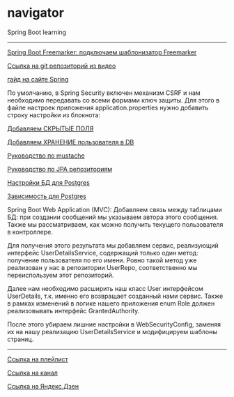 
# navigator
Spring Boot learning


---

[Spring Boot Freemarker: подключаем шаблонизатор Freemarker](https://youtu.be/8MlXahJXLFg)

[Ссылка на git репозиторий из видео](https://github.com/drucoder/sweater/tree/Freemarker)






[гайд на сайте Spring](https://spring.io/guides/gs/securing-web/)

По умолчанию, в Spring Security включен механизм CSRF и нам необходимо передавать со всеми формами ключ защиты. Для этого в файле настроек приложения application.properties нужно добавить строку настройки из блокнота:

[Добавляем СКРЫТЫЕ ПОЛЯ](https://youtu.be/WDlifgLS8iQ&t=4m59s)

[Добавляем ХРАНЕНИЕ пользователя в DB](https://youtu.be/WDlifgLS8iQ&t=6m50s)

[Руководство по mustache](http://mustache.github.io/mustache.5.html)

[Руководство по JPA репозиториям](https://docs.spring.io/spring-data/jpa/docs/1.5.0.RELEASE/reference/html/jpa.repositories.html#jpa.query-methods.query-creation)

[Настройки БД для Postgres](https://gist.github.com/drucoder/540185d50117491e094991d8a95c772d)

[Зависимость для Postgres](https://gist.github.com/drucoder/17424174aa6c6ae3338632bcedcac859)


Spring Boot Web Application (MVC): Добавляем связь между таблицами БД: при создании сообщений мы указываем автора этого сообщения. Также мы рассматриваем, как можно получить текущего пользователя в контроллере.

Для получения этого результата мы добавляем сервис, реализующий интерфейс UserDetailsService, содержащий только один метод: получение пользователя по его имени. Ровно такой метод уже реализован у нас в репозитории UserRepo, соответственно мы переиспользуем этот репозиторий.

Далее нам необходимо расширить наш класс User интерфейсом UserDetails, т.к. именно его возвращает созданный нами сервис. Также в рамках изменений в логике нашего приложения enum Role должен реализовывать интерфейс GrantedAuthority.

После этого убираем лишние настройки в WebSecurityConfig, заменяя их на нашу реализацию UserDetailsService и модифицируем шаблоны страниц.


---

[Ссылка на плейлист](https://www.youtube.com/watch?v=YCNiWmbnEQ8&list=PLU2ftbIeotGpAYRP9Iv2KLIwK36-o_qYk)

[Ссылка на канал](https://www.youtube.com/channel/UC1g3kT0ZcSXt4_ZyJOshKJQ)

[Ссылка на Яндекс.Дзен](https://zen.yandex.ru/id/5ac20956168a91ffeae449c5)


